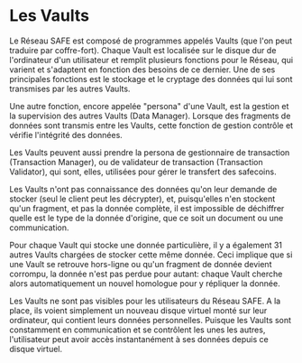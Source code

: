 # Les Vaults

Le Réseau SAFE est composé de programmes appelés Vaults (que l'on peut traduire par coffre-fort). Chaque Vault est localisée sur le disque dur de l'ordinateur d'un utilisateur et remplit plusieurs fonctions pour le Réseau, qui varient et s'adaptent en fonction des besoins de ce dernier. Une de ses principales fonctions est le stockage et le cryptage des données qui lui sont transmises par les autres Vaults.

Une autre fonction, encore appelée "persona" d'une Vault, est la gestion et la supervision des autres Vaults (Data Manager). Lorsque des fragments de données sont transmis entre les Vaults, cette fonction de gestion contrôle et vérifie l'intégrité des données. 

Les Vaults peuvent aussi prendre la persona de gestionnaire de transaction (Transaction Manager), ou de validateur de transaction (Transaction Validator), qui sont, elles, utilisées pour gérer le transfert des safecoins.

Les Vaults n'ont pas connaissance des données qu'on leur demande de stocker (seul le client peut les décrypter), et, puisqu'elles n'en stockent qu'un fragment, et pas la donnée complète, il est impossible de déchiffrer quelle est le type de la donnée d'origine, que ce soit un document ou une communication. 

Pour chaque Vault qui stocke une donnée particulière, il y a également 31 autres Vaults chargées de stocker cette même donnée. Ceci implique que si une Vault se retrouve hors-ligne ou qu'un fragment de donnée devient corrompu, la donnée n'est pas perdue pour autant: chaque Vault cherche alors automatiquement un nouvel homologue pour y répliquer la donnée.

Les Vaults ne sont pas visibles pour les utilisateurs du Réseau SAFE. A la place, ils voient simplement un nouveau disque virtuel monté sur leur ordinateur, qui contient leurs données personnelles. Puisque les Vaults sont constamment en communication et se contrôlent les unes les autres, l'utilisateur peut avoir accès instantanément à ses données depuis ce disque virtuel.
